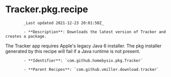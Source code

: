 # Tracker.pkg.recipe

            _Last updated 2021-12-23 20:01:50Z_

            - **Description**: Downloads the latest version of Tracker and creates a package.

The Tracker app requires Apple's legacy Java 6 installer. The pkg installer generated by this recipe will fail if a Java runtime is not present.

            - **Identifier**: `com.github.homebysix.pkg.Tracker`

            - **Parent Recipes**: `com.github.vmiller.download.tracker`
